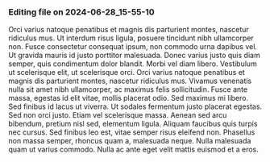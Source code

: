 

### Editing file on 2024-06-28_15-55-10

Orci varius natoque penatibus et magnis dis parturient montes, nascetur ridiculus mus. Ut interdum risus ligula, posuere tincidunt nibh ullamcorper non. Fusce consectetur consequat ipsum, non commodo urna dapibus vel. Ut gravida mauris id justo porttitor malesuada. Donec varius justo quis diam semper, quis condimentum dolor blandit. Morbi vel diam libero. Vestibulum ut scelerisque elit, ut scelerisque orci. Orci varius natoque penatibus et magnis dis parturient montes, nascetur ridiculus mus. Vivamus venenatis nulla sit amet nibh ullamcorper, ac maximus felis sollicitudin. Fusce ante massa, egestas id elit vitae, mollis placerat odio. Sed maximus mi libero. Sed finibus id lacus ut viverra. Ut sodales fermentum justo placerat egestas. Sed non orci justo.
Etiam vel scelerisque massa. Aenean sed arcu bibendum, pretium nisl sed, elementum ligula. Aliquam faucibus quis turpis nec cursus. Sed finibus leo est, vitae semper risus eleifend non. Phasellus non massa semper, rhoncus quam a, malesuada neque. Nulla malesuada quam ut varius commodo. Nulla ac ante eget velit mattis euismod et a eros.


